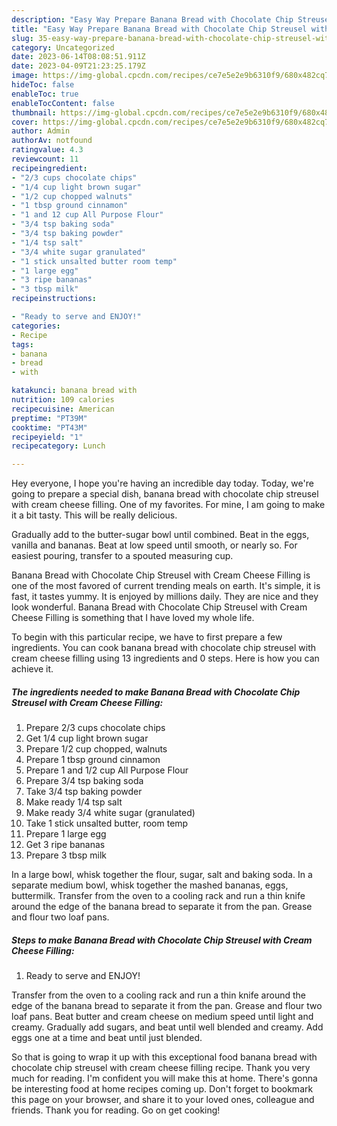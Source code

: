 ```yaml
---
description: "Easy Way Prepare Banana Bread with Chocolate Chip Streusel with Cream Cheese Filling yang Delicious}"
title: "Easy Way Prepare Banana Bread with Chocolate Chip Streusel with Cream Cheese Filling yang Delicious}"
slug: 35-easy-way-prepare-banana-bread-with-chocolate-chip-streusel-with-cream-cheese-filling-yang-delicious
category: Uncategorized
date: 2023-06-14T08:08:51.911Z
date: 2023-04-09T21:23:25.179Z
image: https://img-global.cpcdn.com/recipes/ce7e5e2e9b6310f9/680x482cq70/banana-bread-with-chocolate-chip-streusel-with-cream-cheese-filling-recipe-main-photo.jpg
hideToc: false
enableToc: true
enableTocContent: false
thumbnail: https://img-global.cpcdn.com/recipes/ce7e5e2e9b6310f9/680x482cq70/banana-bread-with-chocolate-chip-streusel-with-cream-cheese-filling-recipe-main-photo.jpg
cover: https://img-global.cpcdn.com/recipes/ce7e5e2e9b6310f9/680x482cq70/banana-bread-with-chocolate-chip-streusel-with-cream-cheese-filling-recipe-main-photo.jpg
author: Admin
authorAv: notfound
ratingvalue: 4.3
reviewcount: 11
recipeingredient:
- "2/3 cups chocolate chips"
- "1/4 cup light brown sugar"
- "1/2 cup chopped walnuts"
- "1 tbsp ground cinnamon"
- "1 and 12 cup All Purpose Flour"
- "3/4 tsp baking soda"
- "3/4 tsp baking powder"
- "1/4 tsp salt"
- "3/4 white sugar granulated"
- "1 stick unsalted butter room temp"
- "1 large egg"
- "3 ripe bananas"
- "3 tbsp milk"
recipeinstructions:

- "Ready to serve and ENJOY!"
categories:
- Recipe
tags:
- banana
- bread
- with

katakunci: banana bread with 
nutrition: 109 calories
recipecuisine: American
preptime: "PT39M"
cooktime: "PT43M"
recipeyield: "1"
recipecategory: Lunch

---
```



Hey everyone, I hope you're having an incredible day today. Today, we're going to prepare a special dish, banana bread with chocolate chip streusel with cream cheese filling. One of my favorites. For mine, I am going to make it a bit tasty. This will be really delicious.

Gradually add to the butter-sugar bowl until combined. Beat in the eggs, vanilla and bananas. Beat at low speed until smooth, or nearly so. For easiest pouring, transfer to a spouted measuring cup.

Banana Bread with Chocolate Chip Streusel with Cream Cheese Filling is one of the most favored of current trending meals on earth. It's simple, it is fast, it tastes yummy. It is enjoyed by millions daily. They are nice and they look wonderful. Banana Bread with Chocolate Chip Streusel with Cream Cheese Filling is something that I have loved my whole life.


To begin with this particular recipe, we have to first prepare a few ingredients. You can cook banana bread with chocolate chip streusel with cream cheese filling using 13 ingredients and 0 steps. Here is how you can achieve it.

<!--inarticleads1-->

##### The ingredients needed to make Banana Bread with Chocolate Chip Streusel with Cream Cheese Filling:

1. Prepare 2/3 cups chocolate chips
1. Get 1/4 cup light brown sugar
1. Prepare 1/2 cup chopped, walnuts
1. Prepare 1 tbsp ground cinnamon
1. Prepare 1 and 1/2 cup All Purpose Flour
1. Prepare 3/4 tsp baking soda
1. Take 3/4 tsp baking powder
1. Make ready 1/4 tsp salt
1. Make ready 3/4 white sugar (granulated)
1. Take 1 stick unsalted butter, room temp
1. Prepare 1 large egg
1. Get 3 ripe bananas
1. Prepare 3 tbsp milk


In a large bowl, whisk together the flour, sugar, salt and baking soda. In a separate medium bowl, whisk together the mashed bananas, eggs, buttermilk. Transfer from the oven to a cooling rack and run a thin knife around the edge of the banana bread to separate it from the pan. Grease and flour two loaf pans. 

<!--inarticleads2-->

##### Steps to make Banana Bread with Chocolate Chip Streusel with Cream Cheese Filling:


1. Ready to serve and ENJOY!

Transfer from the oven to a cooling rack and run a thin knife around the edge of the banana bread to separate it from the pan. Grease and flour two loaf pans. Beat butter and cream cheese on medium speed until light and creamy. Gradually add sugars, and beat until well blended and creamy. Add eggs one at a time and beat until just blended. 

So that is going to wrap it up with this exceptional food banana bread with chocolate chip streusel with cream cheese filling recipe. Thank you very much for reading. I'm confident you will make this at home. There's gonna be interesting food at home recipes coming up. Don't forget to bookmark this page on your browser, and share it to your loved ones, colleague and friends. Thank you for reading. Go on get cooking!
